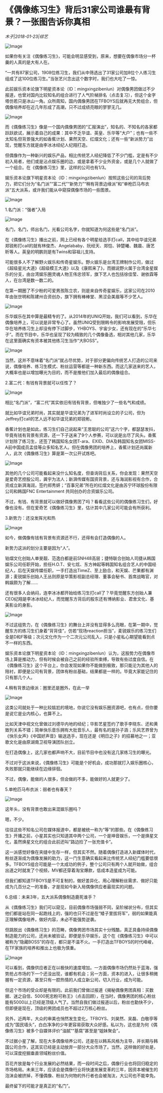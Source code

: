 # 《偶像练习生》背后31家公司谁最有背景？一张图告诉你真相

*木子|2018-01-23|综艺*

![Image](http://static.ylzbl.com/uploads/ueditor/php/upload/image/20180125/1516851770220387.png)

如果你有关注《偶像练习生》，可能会明显感受到，原来，想要在偶像市场分一杯羹的人真的是大有人在。

“一共有87家公司，1908位练习生，我们从中筛选出了31家公司加8位个人练习生组成了这100位练习生。”当张艺兴念出这个数字时，我们也大吃了一惊。

此前娱乐资本论旗下明星资本论（ID：mingxingzibenlun）对偶像男团做过不少报道，也曾对国内比较知名的组合进行了人气阶梯排名（点击复习），但这个金字塔仿若只是冰山一角。众所周知，国内偶像男团在TFBOYS后就再无大势组合，但偶像培养却在近几年形成了高潮，只不过成绩亮眼的寥寥无几。

![Image](http://p2.pstatp.com/large/5b510000edd9dfa42385)

而《偶像练习生》像是一个国内偶像男团的“汇报演出”，知名的、不知名的各家都跃跃欲试，展示着自己的成果：其中不乏华谊、英皇、乐华等“大户”；也有一些不太知名但背景强大的如香蕉计划、果然天空、红熠文化；还有一些“新派势力”出现，觉醒东方就是由李冰冰经纪人纪翔打造。

但偶像作为一种新兴的娱乐产品，相比传统艺人经纪降低了不少门槛，定是有不少初入局者，他们或是沾点娱乐圈的边，或是拿着不少业外资金，或是几个人就做了一个组合。在《偶像练习生》里，这样的公司也有1/3。

娱乐资本论旗下明星资本论（ID：mingxingzibenlun）按照这些公司的背后势力，把它们分为“名门派”“富二代”“新势力”“稍有背景边缘派”和“单枪匹马布衣派“五大派系，或许我们能从中窥探偶像市场的一些图景。

![Image](http://p3.pstatp.com/large/5b4d000380cb74af4259)

1.名门派：“强者”入局

![Image](http://p2.pstatp.com/large/5b4d000380b9ecb3a119)

名门，名门，师出名门，光看公司名字，你就知道为何这些是“名门派”。

在《偶像练习生》播出之前，网上已经有各个明星给选手打call，其中给华谊兄弟郑锐彬打call的就有林俊杰、Angelababy、阮经天、郑恺、钟楚曦、魏晨、唐艺昕等人。英皇的明鹏则是有Twins和容祖儿支持。

可能很多人不了解野火娱乐和传奇星娱乐。野火娱乐是台湾王牌制作公司，做过《超级星光大道》《超级模王大道》以及《康熙来了》，而据说野火属于台湾金星娱乐的分支，由台湾娱乐圈灵魂人物王伟忠领军，旗下艺人也包括徐佳莹、谢依霖等人，在台湾是数一数二的。

在第一期圈了不少粉的可爱男孩陈立农，则是来自传奇星娱乐，这家公司在2010年由张世明和陈建州合资创办，旗下拥有棒棒堂、黑涩会美眉等不少艺人。

![Image](http://p2.pstatp.com/large/5b5000015cdca9dbc3f3)

乐华娱乐在其中算是最精专的了。从2014年的UNIQ开始，我们可以看到，乐华在偶像培养上，可以说是非常专心了。虽然UNIQ受到限韩令的影响发展受阻，但乐华在培养练习生上却没有停下过脚步，YHBOYS、宇宙少女，还有现在的“乐华七子”。而在节目中，乐华也呈现了较为精致的几个偶像备选，相对其他几家，乐华在这里面确实有资本被其他练习生当作“大BOSS”。

![Image](http://p2.pstatp.com/large/5b5000015cdb47656948)

当然，这并不意味着“名门派”就占尽优势，对于部分更偏向传统艺人打造的公司来说，偶像培养、练习生模式、粉丝运营等都是一种新东西。而这几家送来的艺人，大概率也是以增加曝光为目的，而不是推他们加入最后的偶像组合。

2.富二代：有钱有背景就可以任性了？

![Image](http://p2.pstatp.com/large/5b4e0003257a34f75e0d)

相比“名门派”，“富二代”其实依旧有钱有背景，但唯独少了一些名气和成绩。

就比如华谊兄弟时尚，其实就是华谊兄弟为了进军时尚设立的子公司，但为Jeffrey打call的艺人远不如华谊兄弟的郑锐彬。

香蕉计划也是如此，练习生们自己说起来“王思聪的公司”这六个字，都瑟瑟发抖，毕竟有钱有背景有资源，还一下子送来了9个人参赛，可以说是出尽了风头。香蕉计划除了练习生，还签了韩国知名女团T-ara、EXID、DIA及韩国知名女团MISS-A前中国成员孟佳等众多知名艺人。但在偶像男团的培养上，香蕉计划还尚属新人，此次《偶像练习生》算是第一次公开试炼吧。

![Image](http://p2.pstatp.com/large/5b4e00032581d52d5805)

其他的几个公司可能看起来没什么知名度，但查询背后关系，你会发现：果然天空是爱奇艺控股公司，龚宇为法人；新湃传媒有国资背景，还与海润影视有合作，合资成立新湃海润，签约郑秀妍；“百事兄弟”所在的红熠文化是由苏宁环球股份有限公司和韩国FNC Entertainment 共同创办的合资娱乐公司。

不过，有钱、有背景就可以做好偶像男团了吗？看看这些公司的偶像练习生们，好像也没有。但在爱奇艺《偶像练习生》里，估计其中几家公司可能会有所获利。

3.新势力：还没发挥光和热

![Image](http://p3.pstatp.com/large/5b4e0003257906657762)

如今，做偶像有钱有背景有资源还不行，还得有会打造偶像的人。

新势力这派的划分主要是因为“人”。

铂熠文化创始人单旻靓、范逸白都是前SNH48高层；捷特联合创始人司捷从韩国娱乐公司任职开始，担任H.O.T、安七炫、东方神起等韩国知名组合艺人的中国经纪人，后在天娱传媒任职，一手打造出TimeZ、至上励合，和天娱、芒果都有渊源；麦锐娱乐创始人王丛则原是华策影视副总经理、董事会秘书、首席战略官，对韩娱颇为了解……

还有很多人会纳闷，连李冰冰都开始给练习生打call了？毕竟觉醒东方创始人兼CEO纪翔是李冰冰经纪人，而觉醒东方背后的股东还有博纳影业、君舍文化、基美影业的身影。

![Image](http://p1.pstatp.com/large/5b4c00039f48a6817d74)

不过这组势力，在《偶像练习生》的舞台上并没有显得多么亮眼，在第一期中，觉醒东方的练习生们身着“背背佳”，仿若“现场reaction担当”，麦锐娱乐的练习生们全是D和F等级；次元文化作为一个二次元公司乱入，只是小星私心期望能看到点不一样的东西。

娱乐资本论旗下明星资本论（ID：mingxingzibenlun）认为，这股势力在偶像市场上算是推动力，但有时候会被自己之前的经验所束缚，导致有些过度自信。在《偶像练习生》这个平台上，你会发现如果你不能做到极致，那只能沦为其他人的陪衬，即便是公司有背景，团体有粉丝基础，结果都是一样的。毕竟大家能记住的只有那几个人。

4.稍有背景边缘派：圈里还是圈外，在此一举

![Image](http://p2.pstatp.com/large/5b4c00039f4491844da4)

这类公司就处于一种比较尴尬的境地，你说它没有娱乐圈资源吧，也有点，但你要是说它是业内核心，也算不上。

比如天津中视文化曾做过刘德华内地的经纪；华影艺星签约了歌手李晓东、还和黄致列关系不错；简单快乐音乐拥有大批音乐人，最有名的是孙子涵；乐风艺界曾为《快乐女声》《中国好声音》输送选手，现在还是《明日之子》的招募地之一；亚歌文化是由原湖南卫视导演团队创立。

在打造偶像上，这几家也都声响不大，目前节目中也没有这几家练习生的曝光。

不过对于这派来说，《偶像练习生》可能是个好机会，成功那就打入娱乐圈核心，失败那就只能继续在边缘徘徊。

不过，偶像，能做的人很多，但会做的不多，能做好的人就更少了。

5.单枪匹马布衣派：弱者也有春天？

![Image](http://p3.pstatp.com/large/5b4f00030e5088cc2f0e)

这年头，没有背景也敢出来混娱乐圈吗？

嗯，不少。

往往这些不知名公司在媒体报道中，都是被统一称为“等”的那些。在《偶像练习生》开播之前，小星其实也只知道其中两个公司，一个是坤音娱乐，一个是焕星文化，虽然焕星文化的组合此前还叫“路边捡了一张充值卡”。

这一派感觉好像在夹缝中生存一样，但其实不然。随着偶像打造进入新媒体时代，粉丝逐渐成为偶像发展的助力，这一门生意确实看起来比传统艺人经纪门槛要低很多。TFBOYS组合可能是一个太成功的例子，整个公司只有两个人就开始做，组合出道之时就发了个视频，MV都还穿着淘宝爆款，低成本造星成为可能。

但我们都知道TFBOYS是不可复制的，做好差异化、用心理解粉丝需求、做好只能成为几百分之一的准备，才是现如今新入局偶像供应者最现实的问题。

6.总结：未来3年，五大派系偶像制造鹿死谁手？

从《偶像练习生》我们可以窥见，目前偶像市场强弱不同，呈阶梯状分布，但其实他们都是站在同一起跑线上的，强的也只不过是在“矮子里拔将军”，弱的如果能真正理解偶像培养，做好内容，未必不能强势逆袭。

但跳脱出《偶像练习生》的范畴，偶像男团市场其实十分残酷，真正具备持续偶像制造能力的公司，还尚未被验证。即便是乐华娱乐，这个在《偶像练习生》中可以被称为“隐藏BOSS”的存在，都只是不温不火。一手打造出TFBOYS的时代峰峻，在TF家族的培养和推出上也极为慎重。

![Image](http://p3.pstatp.com/large/5b5000015cdd8529fac3)

可以看到，偶像供应者正在以极快的速度增加。一方面偶像市场仍然处于蓝海，强势抢占市场的下一个还没出现，谁都有机会；另一方面，资本的进入，让很多稍微握有一定资源，甚至只有一腔热情的人成立新公司，切入行业，成为可能。

但这个市场的受众却是有限的。此前我们曾做过报道《揭秘偶像男团真相：买数据、迷之自信、5000死忠粉可称王》（点击回顾），在当时，偶像男团的核心粉丝能有5000以上已经是顶级人气了。当然自我们做过报道以后，粉丝也勤快不少，但即便是现在，顶级的男团成员也不超过2万核心粉丝。

另外，近两年，大众的审美也悄然发生变化，TFBOYS、刘昊然、吴磊、白敬亭等成为“国民墙头”，白白净净的少年更容易获取大众好感。私以为，这也是为何《偶像练习生》被多个自媒体评价“油腻”“基腐”甚至是“姐妹聚会”。

不过据小星了解，现在大多偶像培养公司，还是在以韩系风格为主导，并长期与韩国公司合作，这其实已经是主动放弃一部分大众市场了。当然，这样做的好处是，可以深度挖掘垂直领域粉丝价值。

百花齐放是每个行业发展的必然结果，而一段时间之后，偶像行业也将回归稳定的市场格局。未来三年，应该会是偶像行业将快速发展变革的三年，因资本被催生的泡沫会被挤掉，不懂偶像、粉丝为何物的外行者也会被淘汰，大公司也不能幸免。

最终留下的可能才是真正的“名门”。

